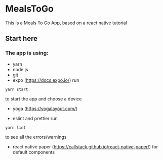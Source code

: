 # MealsToGo

This is a Meals To Go App, based on a react native tutorial

## Start here

### The app is using:

- yarn
- node.js
- git
- expo (https://docs.expo.io/)
  run

```
yarn start
```

to start the app and choose a device

- yoga (https://yogalayout.com/)

- eslint and prettier
  run

```
yarn lint
```

to see all the errors/warnings

- react native paper (https://callstack.github.io/react-native-paper/) for default components
